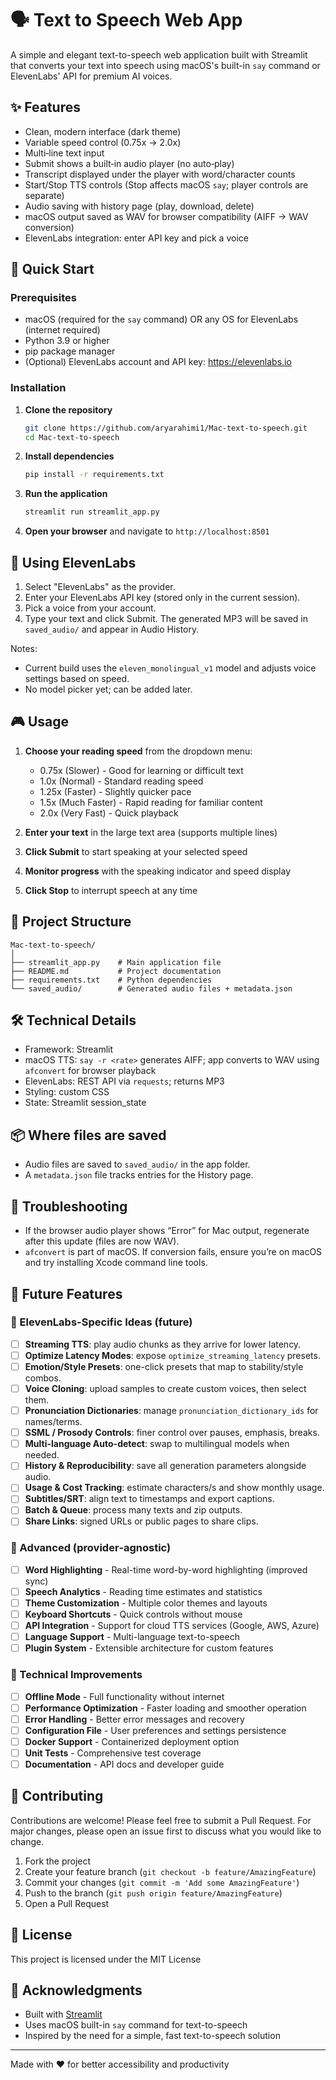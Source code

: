 # 🗣️ Text to Speech Web App

A simple and elegant text-to-speech web application built with Streamlit that converts your text into speech using macOS's built-in `say` command or ElevenLabs' API for premium AI voices.

## ✨ Features

- Clean, modern interface (dark theme)
- Variable speed control (0.75x → 2.0x)
- Multi‑line text input
- Submit shows a built‑in audio player (no auto‑play)
- Transcript displayed under the player with word/character counts
- Start/Stop TTS controls (Stop affects macOS `say`; player controls are separate)
- Audio saving with history page (play, download, delete)
- macOS output saved as WAV for browser compatibility (AIFF → WAV conversion)
- ElevenLabs integration: enter API key and pick a voice

## 🚀 Quick Start

### Prerequisites

- macOS (required for the `say` command) OR any OS for ElevenLabs (internet required)
- Python 3.9 or higher
- pip package manager
- (Optional) ElevenLabs account and API key: https://elevenlabs.io

### Installation

1. **Clone the repository**
   ```bash
   git clone https://github.com/aryarahimi1/Mac-text-to-speech.git
   cd Mac-text-to-speech
   ```

2. **Install dependencies**
   ```bash
   pip install -r requirements.txt
   ```

3. **Run the application**
   ```bash
   streamlit run streamlit_app.py
   ```

4. **Open your browser** and navigate to `http://localhost:8501`

## 🔑 Using ElevenLabs

1. Select "ElevenLabs" as the provider.
2. Enter your ElevenLabs API key (stored only in the current session).
3. Pick a voice from your account.
4. Type your text and click Submit. The generated MP3 will be saved in `saved_audio/` and appear in Audio History.

Notes:
- Current build uses the `eleven_monolingual_v1` model and adjusts voice settings based on speed.
- No model picker yet; can be added later.

## 🎮 Usage

1. **Choose your reading speed** from the dropdown menu:
   - 0.75x (Slower) - Good for learning or difficult text
   - 1.0x (Normal) - Standard reading speed
   - 1.25x (Faster) - Slightly quicker pace
   - 1.5x (Much Faster) - Rapid reading for familiar content
   - 2.0x (Very Fast) - Quick playback

2. **Enter your text** in the large text area (supports multiple lines)

3. **Click Submit** to start speaking at your selected speed

4. **Monitor progress** with the speaking indicator and speed display

5. **Click Stop** to interrupt speech at any time

## 📁 Project Structure

```
Mac-text-to-speech/
│
├── streamlit_app.py    # Main application file
├── README.md           # Project documentation
├── requirements.txt    # Python dependencies
└── saved_audio/        # Generated audio files + metadata.json
```

## 🛠️ Technical Details

- Framework: Streamlit
- macOS TTS: `say -r <rate>` generates AIFF; app converts to WAV using `afconvert` for browser playback
- ElevenLabs: REST API via `requests`; returns MP3
- Styling: custom CSS
- State: Streamlit session_state

## 📦 Where files are saved

- Audio files are saved to `saved_audio/` in the app folder.
- A `metadata.json` file tracks entries for the History page.

## 🧩 Troubleshooting

- If the browser audio player shows “Error” for Mac output, regenerate after this update (files are now WAV).
- `afconvert` is part of macOS. If conversion fails, ensure you’re on macOS and try installing Xcode command line tools.

## 🔮 Future Features

### 🎯 ElevenLabs-Specific Ideas (future)

- [ ] **Streaming TTS**: play audio chunks as they arrive for lower latency.
- [ ] **Optimize Latency Modes**: expose `optimize_streaming_latency` presets.
- [ ] **Emotion/Style Presets**: one-click presets that map to stability/style combos.
- [ ] **Voice Cloning**: upload samples to create custom voices, then select them.
- [ ] **Pronunciation Dictionaries**: manage `pronunciation_dictionary_ids` for names/terms.
- [ ] **SSML / Prosody Controls**: finer control over pauses, emphasis, breaks.
- [ ] **Multi-language Auto-detect**: swap to multilingual models when needed.
- [ ] **History & Reproducibility**: save all generation parameters alongside audio.
- [ ] **Usage & Cost Tracking**: estimate characters/s and show monthly usage.
- [ ] **Subtitles/SRT**: align text to timestamps and export captions.
- [ ] **Batch & Queue**: process many texts and zip outputs.
- [ ] **Share Links**: signed URLs or public pages to share clips.

### 🚀 Advanced (provider‑agnostic)

- [ ] **Word Highlighting** - Real-time word-by-word highlighting (improved sync)
- [ ] **Speech Analytics** - Reading time estimates and statistics
- [ ] **Theme Customization** - Multiple color themes and layouts
- [ ] **Keyboard Shortcuts** - Quick controls without mouse
- [ ] **API Integration** - Support for cloud TTS services (Google, AWS, Azure)
- [ ] **Language Support** - Multi-language text-to-speech
- [ ] **Plugin System** - Extensible architecture for custom features

### 🔧 Technical Improvements

- [ ] **Offline Mode** - Full functionality without internet
- [ ] **Performance Optimization** - Faster loading and smoother operation
- [ ] **Error Handling** - Better error messages and recovery
- [ ] **Configuration File** - User preferences and settings persistence
- [ ] **Docker Support** - Containerized deployment option
- [ ] **Unit Tests** - Comprehensive test coverage
- [ ] **Documentation** - API docs and developer guide

## 🤝 Contributing

Contributions are welcome! Please feel free to submit a Pull Request. For major changes, please open an issue first to discuss what you would like to change.

1. Fork the project
2. Create your feature branch (`git checkout -b feature/AmazingFeature`)
3. Commit your changes (`git commit -m 'Add some AmazingFeature'`)
4. Push to the branch (`git push origin feature/AmazingFeature`)
5. Open a Pull Request

## 📄 License

This project is licensed under the MIT License

## 🙏 Acknowledgments

- Built with [Streamlit](https://streamlit.io/)
- Uses macOS built-in `say` command for text-to-speech
- Inspired by the need for a simple, fast text-to-speech solution

---

Made with ❤️ for better accessibility and productivity
